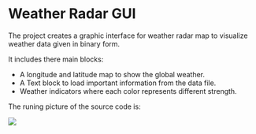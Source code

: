 # Weather Radar GUI


The project creates a graphic interface for weather radar map to visualize weather data given in binary form.

It includes there main blocks:
- A longitude and latitude map to show the global weather.
- A Text block to load important information from the data file.
- Weather indicators where each color represents different strength.

The runing picture of the source code is:

![](weatherInterface.png)

